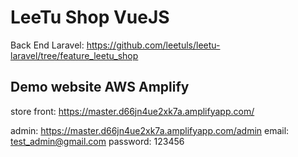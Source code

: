 # LeeTu Shop VueJS

Back End Laravel: https://github.com/leetuls/leetu-laravel/tree/feature_leetu_shop

## Demo website AWS Amplify

store front: https://master.d66jn4ue2xk7a.amplifyapp.com/

admin: https://master.d66jn4ue2xk7a.amplifyapp.com/admin
       email: test_admin@gmail.com
       password: 123456

